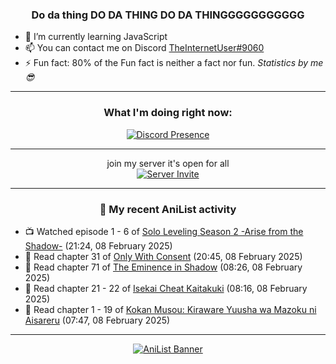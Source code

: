 <div align="center">

### Do da thing DO DA THING DO DA THINGGGGGGGGGGG
</div>

- 🌱 I’m currently learning JavaScript
- 📫 You can contact me on Discord [TheInternetUser#9060](https://discord.com/users/534117072796385300)
- ⚡ Fun fact: 80% of the Fun fact is neither a fact nor fun. _Statistics by me 😎_
<hr>

<div align="center">

### What I'm doing right now:
[![Discord Presence](https://lanyard.cnrad.dev/api/534117072796385300)](https://discord.com/users/534117072796385300)
<hr>

join my server it's open for all <br>
[![Server Invite](https://invidget.switchblade.xyz/bfYgVHxrSs)](https://discord.gg/bfYgVHxrSs)

<hr>
  
### 🌸 My recent AniList activity

</div>

<!-- ANILIST_ACTIVITY:start -->

-   📺 Watched episode 1 - 6 of [Solo Leveling Season 2 -Arise from the Shadow-](https://anilist.co/anime/176496) (21:24, 08 February 2025)
-   📖 Read chapter 31 of [Only With Consent](https://anilist.co/manga/128789) (20:45, 08 February 2025)
-   📖 Read chapter 71 of [The Eminence in Shadow](https://anilist.co/manga/106758) (08:26, 08 February 2025)
-   📖 Read chapter 21 - 22 of [Isekai Cheat Kaitakuki](https://anilist.co/manga/117767) (08:16, 08 February 2025)
-   📖 Read chapter 1 - 19 of [Kokan Musou: Kiraware Yuusha wa Mazoku ni Aisareru](https://anilist.co/manga/142463) (07:47, 08 February 2025)

<!-- ANILIST_ACTIVITY:end -->
<hr>

<div align="center">

[![AniList Banner](https://img.anili.st/User/929966)](https://anilist.co/user/TheInternetUser)

<!-- ![Profile views](https://gpvc.arturio.dev/TheInternetUse7) Since 2023-01-09 -->
<br>


</div>
